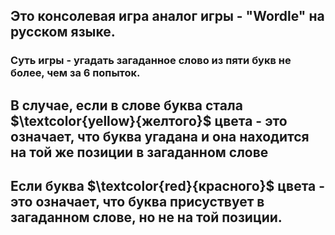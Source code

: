 ## Это консолевая игра аналог игры  - "Wordle" на русском языке.

### Суть игры - угадать загаданное слово из пяти букв не более, чем за 6 попыток.

## В случае, если в слове буква стала $\textcolor{yellow}{желтого}$  цвета - это означает, что буква угадана и она находится на той же позиции в загаданном слове
## Если буква $\textcolor{red}{красного}$ цвета - это означает, что буква присуствует в загаданном слове, но не на той позиции.
